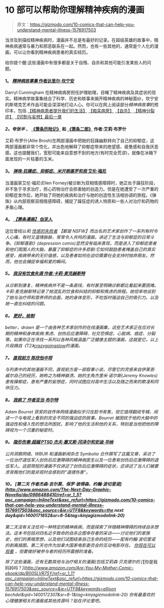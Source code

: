 # 10 部可以帮助你理解精神疾病的漫画

> 原文：<https://gizmodo.com/10-comics-that-can-help-you-understand-mental-illness-1576917503>

当涉及到描绘精神疾病时，漫画并不总是有最好的记录。在超级英雄的故事中，精神疾病通常与暴力和邪恶联系在一起。然而，也有一些其他的，通常是个人化的漫画，可以让你看到精神疾病患者的真实经历。



给你提个醒:这些漫画中有很多都是关于自残、自杀和其他可能引发某些人的问题。

#### **1。** [***精神病故事集*** **作者达里尔·坎宁安**](http://www.amazon.com/Psychiatric-Tales-Graphic-Stories-Illness/dp/1608192784?asc_campaign=InlineText&asc_refurl=https://gizmodo.com/10-comics-that-can-help-you-understand-mental-illness-1576917503&asc_source=&tag=kinjagizmodolink-20)

Darryl Cunningham 在精神病病房担任护理助理，目睹了精神疾病及其症状的现实。精神病学故事集结合了科学、历史和轶事来揭开精神疾病的神秘面纱，坎宁安的斯塔克艺术作品可能会深深地打动人心。你可以在网上阅读部分*精神病故事*的预印本，包括 [【精神病患者提升我们的生活】](http://darryl-cunningham.blogspot.com/2009/07/people-with-mental-illness-enhance-our.html) [【痴呆病房】](http://darryl-cunningham.blogspot.com/2009/06/dementia-ward.html) [【自杀】](http://darryl-cunningham.blogspot.com/2009/10/suicide.html) [【精神分裂症】](http://darryl-cunningham.blogspot.com/2009/09/schizophrenia.html) [【切割与妄想】](http://darryl-cunningham.blogspot.com/2009/06/cut-and-delusions.html)[最后一章](http://darryl-cunningham.blogspot.com/2009/11/psychiatric-tales-last-chapter.html)

#### ***2。夸张半*** **、** [**《萧条历险记》**](http://hyperboleandahalf.blogspot.com/2011/10/adventures-in-depression.html) **和** [**《萧条二部》**](http://hyperboleandahalf.blogspot.com/2013/05/depression-part-two.html) **作者:艾莉·布罗什**

艾莉·布罗什(Allie Brosh)在两部漫画中把她的狂躁幽默转向了自己的抑郁症，这两部漫画都非常个性化，并出色地解释了抑郁症带来的绝望感、疲惫感和自我厌恶感。这也提醒我们，宽慰可能来自意想不到的地方(有时完全荒谬)，就像在冰箱下面发现的一片枯萎的玉米。

#### **3。** [***弹珠:狂躁症、抑郁症、米开朗基罗和我*** **艾伦·福尼**](http://www.amazon.com/Marbles-Depression-Michelangelo-Graphic-Memoir/dp/1592407323?asc_campaign=InlineText&asc_refurl=https://gizmodo.com/10-comics-that-can-help-you-understand-mental-illness-1576917503&asc_source=&tag=kinjagizmodolink-20)

当漫画家艾伦·福尼(Ellen Forney)被诊断为双相情感障碍时，她正处于躁狂阶段，并不急于寻求治疗，担心药物治疗会损害她的创造力。但是在她遭受了一次严重的抑郁症发作后，她开始了将她的疾病和治疗与她的创造性生活相协调的旅程。《弹珠》从内部观察双相情感障碍，捕捉了躁狂症的诱人特质和一些人对治疗和药物的矛盾心理。

#### **4。** [***【萧条漫画】*** **由泥人**](http://depressioncomix.tumblr.com/)

这位曾经以[](http://thinhline.tumblr.com/list)*和 [*性感的失败者*](http://sexylosers.com/) 【都是 NSFW】而出名的艺术家创作了一系列有时令人心痛，有时又温情脉脉，常常令人共鸣的漫画，讲述了生活与抑郁症的日常斗争。《抑郁喜剧》(depression comix)显然没有临床表现，而是进入了抑郁症患者和他们周围人的大脑，暴露了抑郁症的许多悲剧:它如何鼓励患者掩盖自己的真实感受，疾病带来的无价值感，以及患者如何在迫切需要社会支持时抛弃朋友。然而，他也会捕捉幸福和爱的瞬间。*

#### ***5。** [***我没有饮食失调*** **作者:卡莉·麦克赫斯特**](http://misspixnmix.tumblr.com/post/3232725607/i-do-not-have-an-eating-disorder-p01-ive-been)*

*从诊断到康复，精神疾病并不是一条直线，有时甚至明确诊断都比看起来要困难。卡莉·麦克赫斯特记录了她混乱的饮食和纠结的抑郁和焦虑的旅程。她坦率地谈到了她与治疗师和营养师的会面，她的身体变形，不吃饭时强迫自己的吸引力。以及她一直在纠结的问题。*

#### ***6。** [***更好，绘制***](http://better-drawn.tumblr.com/)*

**better，drawn* 是一个由各种艺术家创作的在线漫画集，这些艺术家正在应对长期的精神和身体疾病:焦虑、创伤后应激障碍、社交恐惧症、心脏病、癌症、分裂等。如果你正在寻找一系列以各种风格涵盖广泛健康主题的漫画，这就是它。以上片段摘自《T2》[crazygoingslow](http://better-drawn.tumblr.com/post/47461973986/im-finally-beginning-my-recovery-from-ptsd-and)的漫画。*

#### ***7。** [***直视前方*** **陈欣怡中将**](http://blog.e2w-illustration.com/?webcomic_post=look-straight-ahead-chapter-1-cover)*

*与列表中的其他漫画不同，*直视前方*是一部叙事小说，尽管它的灵感来自伊莱恩·威尔自己的经历，她称之为精神崩溃。她的主角杰里米·诺尔斯(Jeremy Knowles)患有躁郁症，患有严重的妄想症，同时试图应对高中生活以及随之而来的欺凌和同伴压力。*

#### ***8。** [***我疯了*** **作者亚当·布尔特**](https://www.facebook.com/pages/Im-Crazy/64283709927?id=64283709927&sk=photos_stream)*

*Adam Bourret 获奖的自传体网络漫画似乎只在脸书有售，但它值得翻阅专辑，阅读一个与电视上看到的完全不同的强迫症的故事。Bourret 被困扰于他的大脑中的强迫性和侵入性的想法所困扰，影响了他的生活和他的关系，特别是当他把他的障碍视为一个沉重的秘密时。*

#### ***9。** [***隐形伤害:超越 PTSD*** **杰夫·塞文斯·冈泽尔和安迪·华纳**](http://www.publicinsightnetwork.org/2013/06/21/invisible-injury-beyond-ptsd-illustrated-story/)*

*公共洞察网络、WBUR 和漫画新闻杂志 Symbolia 合作撰写了这篇文章，采访了一位治疗退伍军人创伤后应激障碍的精神病医生以及一位患有创伤后应激障碍的退伍军人。这部简短的漫画不仅讲述了创伤后应激障碍的症状，还讲述了当人们被要求背叛他们的是非观时会感到的“道德伤害”。*

#### *10。 [***第二天*** **作者杰森·吉尔莫、保罗·彼得森、约翰·波切里诺**](http://www.amazon.com/The-Next-Day-Graphic-Novella/dp/0986488410/ref=sr_1_5?asc_campaign=InlineText&asc_refurl=https://gizmodo.com/10-comics-that-can-help-you-understand-mental-illness-1576917503&asc_source=&ie=UTF8&keywords=the next day&qid=1400171852&sr=8-5&tag=kinjagizmodolink-20)*

*第二天没有关注任何一种特定的精神疾病，而是探索了伴随精神障碍的持续自杀想法。这本书包括对四名近乎致命的自杀企图幸存者的采访——讨论他们的家族史，他们的黑暗思想，以及他们试图结束自己生命的经历——配有约翰·波切里诺的剥离插图。*第二天*也作为加拿大国家电影委员会的互动电影存在。 [你现在可以观看](http://thenextday.nfb.ca/#/thenextday) ，但要做好被参与者的经历所震撼的准备。*

*除了这些漫画，还有无数其他与治疗相关的漫画(包括艾莉森·贝克德尔的 [*【你是我妈妈吗？*](http://www.amazon.com/Are-You-My-Mother-Comic-ebook/dp/B005LVR75Y/ref=sr_1_1?asc_campaign=InlineText&asc_refurl=https://gizmodo.com/10-comics-that-can-help-you-understand-mental-illness-1576917503&asc_source=&ie=UTF8&keywords=allison bechdel&qid=1400172307&sr=8-1&tag=kinjagizmodolink-20) 你有最喜欢的心理健康相关的漫画或其他资源吗？贴在评论里吧。*
